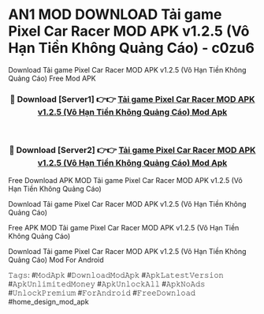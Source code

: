 # AN1 MOD DOWNLOAD Tải game Pixel Car Racer MOD APK v1.2.5 (Vô Hạn Tiền Không Quảng Cáo) - c0zu6
Download Tải game Pixel Car Racer MOD APK v1.2.5 (Vô Hạn Tiền Không Quảng Cáo) Free Mod APK

<div align="center">
<h3>🔴 Download [Server1] 👉👉 <a href="https://apk-comot.site?title=Tải_game_Pixel_Car_Racer_MOD_APK_v1.2.5_(Vô_Hạn_Tiền_Không_Quảng_Cáo)">Tải game Pixel Car Racer MOD APK v1.2.5 (Vô Hạn Tiền Không Quảng Cáo) Mod Apk</a></h3><br>

<h3>🔴 Download [Server2] 👉👉 <a href="https://apk-comot.site?title=Tải_game_Pixel_Car_Racer_MOD_APK_v1.2.5_(Vô_Hạn_Tiền_Không_Quảng_Cáo)">Tải game Pixel Car Racer MOD APK v1.2.5 (Vô Hạn Tiền Không Quảng Cáo) Mod Apk</a></h3>
</div>


Free Download APK MOD Tải game Pixel Car Racer MOD APK v1.2.5 (Vô Hạn Tiền Không Quảng Cáo)

Download Tải game Pixel Car Racer MOD APK v1.2.5 (Vô Hạn Tiền Không Quảng Cáo) 

Free APK MOD Tải game Pixel Car Racer MOD APK v1.2.5 (Vô Hạn Tiền Không Quảng Cáo) 

Download Tải game Pixel Car Racer MOD APK v1.2.5 (Vô Hạn Tiền Không Quảng Cáo) Mod For Android

𝚃𝚊𝚐𝚜: #𝙼𝚘𝚍𝙰𝚙𝚔 #𝙳𝚘𝚠𝚗𝚕𝚘𝚊𝚍𝙼𝚘𝚍𝙰𝚙𝚔 #𝙰𝚙𝚔𝙻𝚊𝚝𝚎𝚜𝚝𝚅𝚎𝚛𝚜𝚒𝚘𝚗 #𝙰𝚙𝚔𝚄𝚗𝚕𝚒𝚖𝚒𝚝𝚎𝚍𝙼𝚘𝚗𝚎𝚢 #𝙰𝚙𝚔𝚄𝚗𝚕𝚘𝚌𝚔𝙰𝚕𝚕 #𝙰𝚙𝚔𝙽𝚘𝙰𝚍𝚜 #𝚄𝚗𝚕𝚘𝚌𝚔𝙿𝚛𝚎𝚖𝚒𝚞𝚖 #𝙵𝚘𝚛𝙰𝚗𝚍𝚛𝚘𝚒𝚍 #𝙵𝚛𝚎𝚎𝙳𝚘𝚠𝚗𝚕𝚘𝚊𝚍 #home_design_mod_apk
